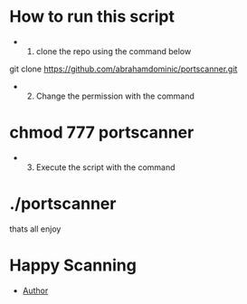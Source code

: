 # How to run this script

- 1. clone the repo using the command below

git clone https://github.com/abrahamdominic/portscanner.git

- 2. Change the permission with the command

# chmod 777 portscanner

- 3. Execute the script with the command

#  ./portscanner

thats all enjoy


# Happy Scanning

- <a href="https://github.com/abrahamdominic"/>Author</a>
